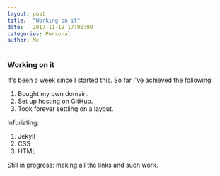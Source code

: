 ```yaml
---
layout: post
title:  "Working on it"
date:   2017-11-19 17:00:00
categories: Personal
author: Me
---
```

### Working on it
It's been a week since I started this. So far I've achieved the following:
1. Bought my own domain.
2. Set up hosting on GitHub.
3. Took forever settling on a layout.  

Infuriating:
1. Jekyll
2. CSS
3. HTML

Still in progress: making all the links and such work.  
